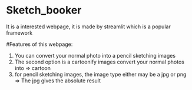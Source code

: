 # Sketch_booker
It is a interested webpage, it is made by streamlit which is a popular framework 

#Features of this webpage:
  1. You can convert your normal photo into a pencil sketching images 
  2. The second option is a cartoonify images convert your normal photos into => cartoon
  3. for pencil sketching images, the image type either may be a jpg or png => The jpg gives the absolute result
